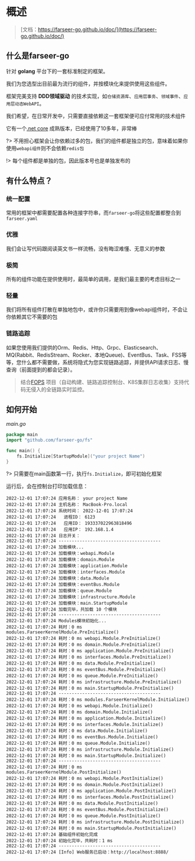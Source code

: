 # 概述
> [文档：https://farseer-go.github.io/doc/](https://farseer-go.github.io/doc/)
## 什么是farseer-go
针对 **golang** 平台下的一套标准制定的框架。

我们为您选型出目前最为流行的组件，并按模块化来提供使用这些组件。

框架完美支持 **DDD领域驱动** 的技术实现，如`仓储资源库`、`应用层事务`、`领域事件`、`应用层动态WebAPI`。

我们希望，在日常开发中，只需要直接依赖这一套框架便可应付常用的技术组件

它有一个[.net core](https://github.com/FarseerNet/Farseer.Net/tree/dev/Doc) 成熟版本，已经使用了10多年，非常棒

?> 不用担心框架会让你依赖过多的包，我们的组件都是独立的包，意味着如果你使用`webapi组件`则不会依赖`redis包`

!> 每个组件都是单独的包，因此版本号也是单独发布的

## 有什么特点？

### 统一配置

常用的框架中都需要配置各种连接字符串，而`farseer-go`将这些配置都整合到`farseer.yaml`

### 优雅

我们会让写代码跟阅读英文书一样流畅，没有晦涩难懂、无意义的参数

### 极简

所有的组件功能在提供使用时，最简单的调用，是我们最主要的考虑目标之一

### 轻量

我们将所有组件打散在单独地包中，或许你只需要用到像webapi组件时，不会让你依赖其它不需要的包

### 链路追踪

如果您使用我们提供的Orm、Redis、Http、Grpc、Elasticsearch、MQ(Rabbit、RedisStream、Rocker、本地Queue)、EventBus、Task、FSS等等，您什么都不需要做，系统将隐式为您实现链路追踪，并提供API请求日志、慢查询（前面提到的都会记录）。

> 结合[FOPS](https://github.com/FarseerNet/FOPS) 项目（自动构建、链路追踪控制台、K8S集群日志收集）支持代码无侵入的全链路实时监控。

## 如何开始

_main.go_
```go
package main
import "github.com/farseer-go/fs"

func main() {
	fs.Initialize[StartupModule]("your project Name")
}
```

?> 只需要在main函数第一行，执行`fs.Initialize`，即可初始化框架

运行后，会在控制台打印加载信息：

```
2022-12-01 17:07:24 应用名称： your project Name
2022-12-01 17:07:24 主机名称： MacBook-Pro.local
2022-12-01 17:07:24 系统时间： 2022-12-01 17:07:24
2022-12-01 17:07:24   进程ID： 6123
2022-12-01 17:07:24   应用ID： 193337022963818496
2022-12-01 17:07:24   应用IP： 192.168.1.4
2022-12-01 17:07:24 日志开关： 
2022-12-01 17:07:24 ---------------------------------------
2022-12-01 17:07:24 加载模块...
2022-12-01 17:07:24 加载模块：webapi.Module
2022-12-01 17:07:24 加载模块：domain.Module
2022-12-01 17:07:24 加载模块：application.Module
2022-12-01 17:07:24 加载模块：interfaces.Module
2022-12-01 17:07:24 加载模块：data.Module
2022-12-01 17:07:24 加载模块：eventBus.Module
2022-12-01 17:07:24 加载模块：queue.Module
2022-12-01 17:07:24 加载模块：infrastructure.Module
2022-12-01 17:07:24 加载模块：main.StartupModule
2022-12-01 17:07:24 加载完毕，共加载 10 个模块
2022-12-01 17:07:24 ---------------------------------------
2022-12-01 17:07:24 Modules模块初始化...
2022-12-01 17:07:24 耗时：0 ms modules.FarseerKernelModule.PreInitialize()
2022-12-01 17:07:24 耗时：0 ms webapi.Module.PreInitialize()
2022-12-01 17:07:24 耗时：0 ms domain.Module.PreInitialize()
2022-12-01 17:07:24 耗时：0 ms application.Module.PreInitialize()
2022-12-01 17:07:24 耗时：0 ms interfaces.Module.PreInitialize()
2022-12-01 17:07:24 耗时：0 ms data.Module.PreInitialize()
2022-12-01 17:07:24 耗时：0 ms eventBus.Module.PreInitialize()
2022-12-01 17:07:24 耗时：0 ms queue.Module.PreInitialize()
2022-12-01 17:07:24 耗时：0 ms infrastructure.Module.PreInitialize()
2022-12-01 17:07:24 耗时：0 ms main.StartupModule.PreInitialize()
2022-12-01 17:07:24 ---------------------------------------
2022-12-01 17:07:24 耗时：0 ms modules.FarseerKernelModule.Initialize()
2022-12-01 17:07:24 耗时：0 ms webapi.Module.Initialize()
2022-12-01 17:07:24 耗时：0 ms domain.Module.Initialize()
2022-12-01 17:07:24 耗时：0 ms application.Module.Initialize()
2022-12-01 17:07:24 耗时：0 ms interfaces.Module.Initialize()
2022-12-01 17:07:24 耗时：0 ms data.Module.Initialize()
2022-12-01 17:07:24 耗时：0 ms eventBus.Module.Initialize()
2022-12-01 17:07:24 耗时：0 ms queue.Module.Initialize()
2022-12-01 17:07:24 耗时：0 ms infrastructure.Module.Initialize()
2022-12-01 17:07:24 耗时：0 ms main.StartupModule.Initialize()
2022-12-01 17:07:24 ---------------------------------------
2022-12-01 17:07:24 耗时：0 ms modules.FarseerKernelModule.PostInitialize()
2022-12-01 17:07:24 耗时：0 ms webapi.Module.PostInitialize()
2022-12-01 17:07:24 耗时：0 ms domain.Module.PostInitialize()
2022-12-01 17:07:24 耗时：0 ms application.Module.PostInitialize()
2022-12-01 17:07:24 耗时：0 ms interfaces.Module.PostInitialize()
2022-12-01 17:07:24 耗时：0 ms data.Module.PostInitialize()
2022-12-01 17:07:24 耗时：0 ms eventBus.Module.PostInitialize()
2022-12-01 17:07:24 耗时：0 ms queue.Module.PostInitialize()
2022-12-01 17:07:24 耗时：0 ms infrastructure.Module.PostInitialize()
2022-12-01 17:07:24 耗时：0 ms main.StartupModule.PostInitialize()
2022-12-01 17:07:24 基础组件初始化完成
2022-12-01 17:07:24 初始化完毕，共耗时：1 ms 
2022-12-01 17:07:24 ---------------------------------------
2022-12-01 17:07:24 [Info] Web服务已启动：http://localhost:8888/

```